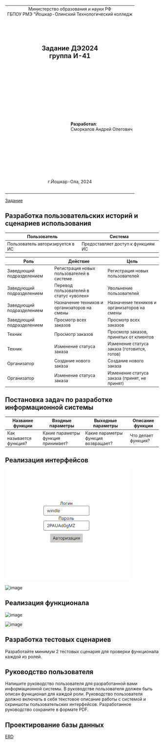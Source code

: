 <table style="width: 100%;">
  <tr>
    <td style="text-align: center; border: none;"> 
      Министерство образования и науки РФ <br/>
      ГБПОУ РМЭ "Йошкар-Олинский Технологический колледж 
    </td>
  </tr>
  <tr>
    <td style="text-align: center; border: none; height: 15em;">
      <h2>
        Задание ДЭ2024 <br/>
        группа И-41
      </h2>
    </td>
  </tr>
  <tr>
    <td style="text-align: right; border: none; height: 20em;">
      <div style="float: right;" align="left">
        <b>Разработал</b>: <br/>
        Сморкалов Андрей Олегович <br/>
      </div>
    </td>
  </tr>
  <tr>
    <td style="text-align: center; border: none; height: 5em;">
      г.Йошкар-Ола, 2024
    </td>
  </tr>
</table>

[Задание](https://github.com/kolei/de2024?tab=readme-ov-file#постановка-задач-по-разработке-информационной-системы)

## Разработка пользовательских историй и сценариев использования

Пользователь | Система
-------------|--------
 Пользователь авторизируется в ИС | Предоставляет доступ к функциям ИС

Роль | Действие | Цель
-----|----------|-----
Заведующий подразделением | Регистрация новых пользователей в системе | Регистрация новых пользователей
Заведующий подразделением | Перевод пользователей в статус «уволен» | Увольнение пользователей
Заведующий подразделением | Назначение техников и организаторов на смены | Назначение техников и организаторов на смены
Заведующий подразделением | Просмотр всех заказов | Просмотр всех заказов
Техник | Просмотр заказов | Просмотр заказов, принятых от клиентов
Техник | Изменение статуса заказа | Изменение статуса заказа (готовится, готов)
Организатор | Создание нового заказа | Создание нового заказа
Организатор | Изменение статуса заказа | Изменение статуса заказа (принят, не принят)

## Постановка задач по разработке информационной системы

Название функции | Входные параметры | Выходные параметры | Описание функции
-----------------|-------------------|----------|--------
Как называется функция? | Какие параметры функция принимает? | Какие параметры функция возвращает? | Что делает функция?

## Реализация интерфейсов

![image](/image/2024-09-16%20023455.png)

![image](/image/)

## Реализация функционала

![image](/image/)

![image](/image/)

## Разработка тестовых сценариев

Разработайте минимум 2 тестовых сценария для проверки функционала каждой из ролей.

## Руководство пользователя

Напишите руководство пользователя для разработанной вами информационной системы. В руководстве пользователя должен быть описан функционал для каждой роли. Руководство пользователя должно включать в себя текстовое описание работы с системой и скриншоты пользовательских интерфейсов. Разработанное руководство сохраните в формате PDF.

## Проектирование базы данных

[ERD](/ERD/ERD_de2024.pdf)